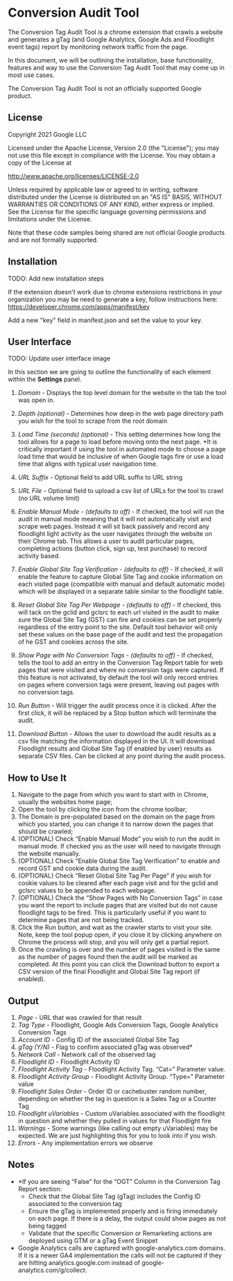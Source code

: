 # Conversion Audit Tool

The Conversion Tag Audit Tool is a chrome extension that crawls a website and
generates a gTag (and Google Analytics, Google Ads and Floodlight event tags)
report by monitoring network traffic from the page.

In this document, we will be outlining the installation, base functionality,
features and way to use the Conversion Tag Audit Tool that may come up in most
use cases.

The Conversion Tag Audit Tool is not an officially supported Google product.

## License

Copyright 2021 Google LLC

Licensed under the Apache License, Version 2.0 (the "License"); you may not use
this file except in compliance with the License. You may obtain a copy of the
License at

http://www.apache.org/licenses/LICENSE-2.0

Unless required by applicable law or agreed to in writing, software distributed
under the License is distributed on an "AS IS" BASIS, WITHOUT WARRANTIES OR
CONDITIONS OF ANY KIND, either express or implied. See the License for the
specific language governing permissions and limitations under the License.

Note that these code samples being shared are not official Google products and
are not formally supported.

## Installation

TODO: Add new installation steps

If the extension doesn't work due to chrome extensions restrictions in your
organization you may be need to generate a key, follow instructions here:
https://developer.chrome.com/apps/manifest/key

Add a new "key" field in manifest.json and set the value to your key.

## User Interface

TODO: Update user interface image

In this section we are going to outline the functionality of each element within
the **Settings** panel.

1.  *Domain* - Displays the top level domain for the website in the tab the tool
    was open in.

2.  *Depth (optional)* - Determines how deep in the web page directory path you
    wish for the tool to scrape from the root domain

3.  *Load Time (seconds) (optional)* - This setting determines how long the tool
    allows for a page to load before moving onto the next page. \*It is
    critically important if using the tool in automated mode to choose a page
    load time that would be inclusive of when Google tags fire or use a load
    time that aligns with typical user navigation time.

4.  *URL Suffix* - Optional field to add URL suffix to URL string

5.  *URL File* - Optional field to upload a csv list of URLs for the tool to
    crawl (no URL volume limit)

6.  *Enable Manual Mode - (defaults to off)* - If checked, the tool will run the
    audit in manual mode meaning that it will not automatically visit and scrape
    web pages. Instead it will sit back passively and record any floodlight
    light activity as the user navigates through the website on their Chrome
    tab. This allows a user to audit particular pages, completing actions
    (button click, sign up, test purchase) to record activity based.

7.  *Enable Global Site Tag Verification - (defaults to off)* - If checked, it
    will enable the feature to capture Global Site Tag and cookie information on
    each visited page (compatible with manual and default automatic mode) which
    will be displayed in a separate table similar to the floodlight table.

8.  *Reset Global Site Tag Per Webpage - (defaults to off)* - If checked, this
    will tack on the gclid and gclsrc to each url visited in the audit to make
    sure the Global Site Tag (GST) can fire and cookies can be set properly
    regardless of the entry point to the site. Default tool behavior will only
    set these values on the base page of the audit and test the propagation of
    he GST and cookies across the site.

9.  *Show Page with No Conversion Tags - (defaults to off)* - If checked, tells
    the tool to add an entry in the Conversion Tag Report table for web pages
    that were visited and where no conversion tags were captured. If this
    feature is not activated, by default the tool will only record entries on
    pages where conversion tags were present, leaving out pages with no
    conversion tags.

10. *Run Button* - Will trigger the audit process once it is clicked. After the
    first click, it will be replaced by a Stop button which will terminate the
    audit.

11. *Download Button* - Allows the user to download the audit results as a csv
    file matching the information displayed in the UI. It will download
    Floodlight results and Global Site Tag (if enabled by user) results as
    separate CSV files. Can be clicked at any point during the audit process.

## How to Use It

1.  Navigate to the page from which you want to start with in Chrome, usually
    the websites home page;
2.  Open the tool by clicking the icon from the chrome toolbar;
3.  The Domain is pre-populated based on the domain on the page from which you
    started, you can change it to narrow down the pages that should be crawled;
4.  (OPTIONAL) Check “Enable Manual Mode” you wish to run the audit in manual
    mode. If checked you as the user will need to navigate through the website
    manually.
5.  (OPTIONAL) Check “Enable Global Site Tag Verification” to enable and record
    GST and cookie data during the audit.
6.  (OPTIONAL) Check “Reset Global Site Tag Per Page” if you wish for cookie
    values to be cleared after each page visit and for the gclid and gclsrc
    values to be appended to each webpage.
7.  (OPTIONAL) Check the “Show Pages with No Conversion Tags” in case you want
    the report to include pages that are visited but do not cause floodlight
    tags to be fired. This is particularly useful if you want to determine pages
    that are not being tracked.
8.  Click the Run button, and wait as the crawler starts to visit your site.
    Note, keep the tool popup open, if you close it by clicking anywhere on
    Chrome the process will stop, and you will only get a partial report.
9.  Once the crawling is over and the number of pages visited is the same as the
    number of pages found then the audit will be marked as completed. At this
    point you can click the Download button to export a CSV version of the final
    Floodlight and Global Site Tag report (if enabled).

## Output

1.  *Page* - URL that was crawled for that result
2.  *Tag Type* - Floodlight, Google Ads Conversion Tags, Google Analytics
    Conversion Tags
3.  *Account ID* - Config ID of the associated Global Site Tag
4.  *gTag (Y/N)* - Flag to confirm associated gTag was observed\*
5.  *Network Call* - Network call of the observed tag
6.  *Floodlight ID* - Floodlight Activity ID
7.  *Floodlight Activity Tag* - Floodlight Activity Tag. “Cat=” Parameter value.
8.  *Floodlight Activity Group* - Floodlight Activity Group. “Type=” Parameter
    value
9.  *Floodlight Sales Order* - Order ID or cachebuster random number, depending
    on whether the tag in question is a Sales Tag or a Counter Tag
10. *Floodlight uVariables* - Custom uVariables associated with the floodlight
    in question and whether they pulled in values for that Floodlight fire
11. *Warnings* - Some warnings (like calling out empty uVariables) may be
    expected. We are just highlighting this for you to look into if you wish.
12. *Errors* - Any implementation errors we observe

## Notes

*   \*If you are seeing “False” for the “OGT” Column in the Conversion Tag
    Report section:
    *   Check that the Global Site Tag (gTag) includes the Config ID associated
        to the conversion tag
    *   Ensure the gTag is implemented properly and is firing immediately on
        each page. If there is a delay, the output could show pages as not being
        tagged
    *   Validate that the specific Conversion or Remarketing actions are
        deployed using GTM or a gTag Event Snippet
*   Google Analytics calls are captured with google-analytics.com domains. If it
    is a newer GA4 implementation the calls will not be captured if they are
    hitting analytics.google.com instead of google-analytics.com/g/collect.